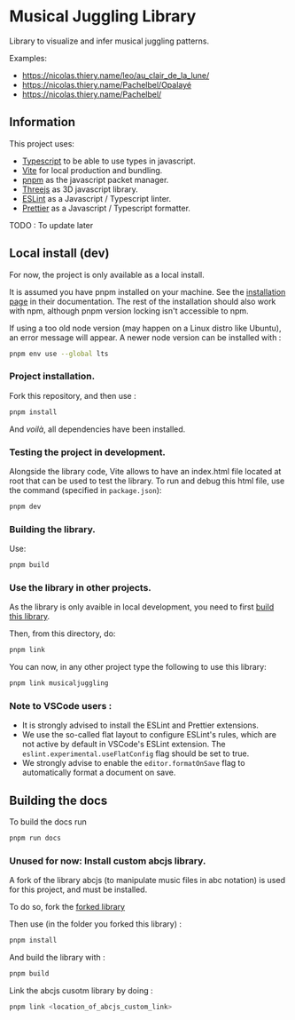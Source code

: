 # Musical Juggling Library

Library to visualize and infer musical juggling patterns.

Examples:

- https://nicolas.thiery.name/leo/au_clair_de_la_lune/
- https://nicolas.thiery.name/Pachelbel/Opalayé
- https://nicolas.thiery.name/Pachelbel/

## Information

This project uses:

- [Typescript](https://www.typescriptlang.org/) to be able to use types in javascript.
- [Vite](https://vitejs.dev/) for local production and bundling.
- [pnpm](https://pnpm.io/) as the javascript packet manager.
- [Threejs](https://threejs.org/) as 3D javascript library.
- [ESLint](https://eslint.org/) as a Javascript / Typescript linter.
- [Prettier](https://prettier.io/) as a Javascript / Typescript formatter.

TODO : To update later

## Local install (dev)

For now, the project is only available as a local install.

It is assumed you have pnpm installed on your machine. See the [installation page](https://pnpm.io/installation) in their documentation. The rest of the installation should also work with npm, although pnpm version locking isn't accessible to npm.

If using a too old node version (may happen on a Linux distro like Ubuntu), an error message will appear. A newer node version can be installed with :

```sh
pnpm env use --global lts
```

### Project installation.

Fork this repository, and then use :

```sh
pnpm install
```

And _voilà_, all dependencies have been installed.

### Testing the project in development.

Alongside the library code, Vite allows to have an index.html file located at root that can be used to test the library. To run and debug this html file, use the command (specified in `package.json`):

```sh
pnpm dev
```

### Building the library.

Use:

```sh
pnpm build
```

### Use the library in other projects.

As the library is only avaible in local development, you need to first [build this library](#building-the-library).

Then, from this directory, do:

```sh
pnpm link
```

You can now, in any other project type the following to use this library:

```sh
pnpm link musicaljuggling
```

### Note to VSCode users :

- It is strongly advised to install the ESLint and Prettier extensions.
- We use the so-called flat layout to configure ESLint's rules, which are not active by default in VSCode's ESLint extension. The `eslint.experimental.useFlatConfig` flag should be set to true.
- We strongly advise to enable the `editor.formatOnSave` flag to automatically format a document on save.

## Building the docs

To build the docs run

```sh
pnpm run docs
```

### Unused for now: Install custom abcjs library.

A fork of the library abcjs (to manipulate music files in abc notation) is used for this project, and must be installed.

To do so, fork the [forked library](https://github.com/kunchtler/abcjs)

Then use (in the folder you forked this library) :

```sh
pnpm install
```

And build the library with :

```sh
pnpm build
```

Link the abcjs cusotm library by doing :

```sh
pnpm link <location_of_abcjs_custom_link>
```
